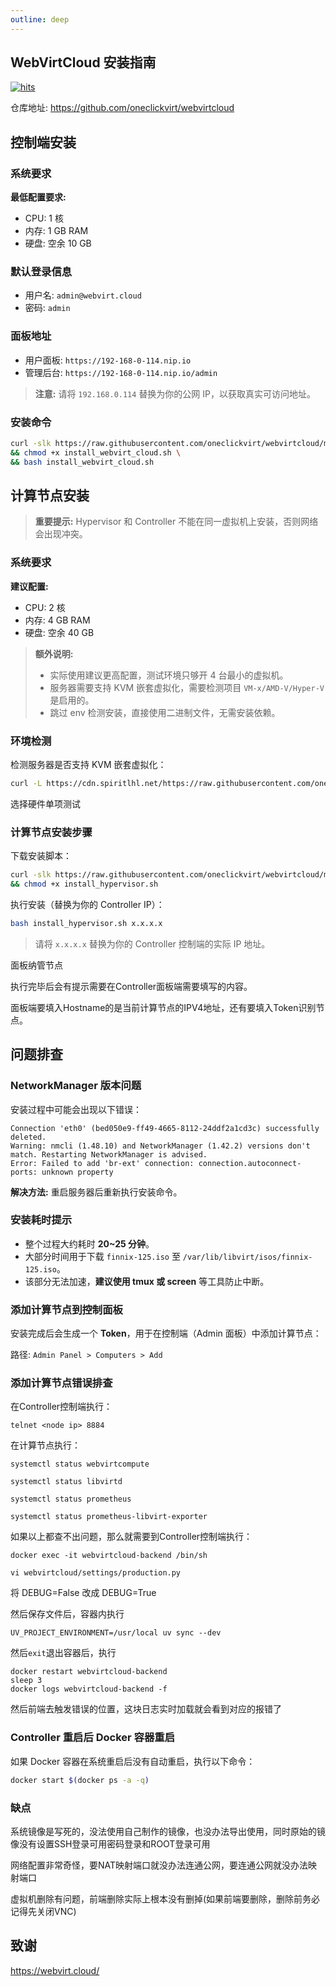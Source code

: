 ```yaml
---
outline: deep
---
```


## WebVirtCloud 安装指南

[![hits](https://hits.spiritlhl.net/webvirtcloud.svg?action=hit&title=hits&title_bg=%23555555&count_bg=%233aebee&edge_flat=false)](https://hits.spiritlhl.net)

仓库地址: <https://github.com/oneclickvirt/webvirtcloud>

## 控制端安装

### 系统要求

**最低配置要求:**

- CPU: 1 核
- 内存: 1 GB RAM
- 硬盘: 空余 10 GB

### 默认登录信息

- 用户名: `admin@webvirt.cloud`
- 密码: `admin`

### 面板地址

- 用户面板: `https://192-168-0-114.nip.io`
- 管理后台: `https://192-168-0-114.nip.io/admin`

> **注意:** 请将 `192.168.0.114` 替换为你的公网 IP，以获取真实可访问地址。

### 安装命令

```bash
curl -slk https://raw.githubusercontent.com/oneclickvirt/webvirtcloud/main/scripts/install_webvirt_cloud.sh -o install_webvirt_cloud.sh \
&& chmod +x install_webvirt_cloud.sh \
&& bash install_webvirt_cloud.sh
```

## 计算节点安装

> **重要提示:** Hypervisor 和 Controller 不能在同一虚拟机上安装，否则网络会出现冲突。

### 系统要求

**建议配置:**

- CPU: 2 核
- 内存: 4 GB RAM
- 硬盘: 空余 40 GB

> **额外说明:**
>
> - 实际使用建议更高配置，测试环境只够开 4 台最小的虚拟机。
> - 服务器需要支持 KVM 嵌套虚拟化，需要检测项目 `VM-x/AMD-V/Hyper-V` 是启用的。
> - 跳过 env 检测安装，直接使用二进制文件，无需安装依赖。

### 环境检测

检测服务器是否支持 KVM 嵌套虚拟化：

```bash
curl -L https://cdn.spiritlhl.net/https://raw.githubusercontent.com/oneclickvirt/ecs/master/goecs.sh -o goecs.sh && chmod +x goecs.sh && ./goecs.sh install && goecs
```

选择硬件单项测试

### 计算节点安装步骤

下载安装脚本：

```bash
curl -slk https://raw.githubusercontent.com/oneclickvirt/webvirtcloud/main/scripts/install_hypervisor.sh -o install_hypervisor.sh \
&& chmod +x install_hypervisor.sh
```

执行安装（替换为你的 Controller IP）：

```bash
bash install_hypervisor.sh x.x.x.x
```

> 请将 `x.x.x.x` 替换为你的 Controller 控制端的实际 IP 地址。

面板纳管节点

执行完毕后会有提示需要在Controller面板端需要填写的内容。

面板端要填入Hostname的是当前计算节点的IPV4地址，还有要填入Token识别节点。

## 问题排查

### NetworkManager 版本问题

安装过程中可能会出现以下错误：

```
Connection 'eth0' (bed050e9-ff49-4665-8112-24ddf2a1cd3c) successfully deleted.
Warning: nmcli (1.48.10) and NetworkManager (1.42.2) versions don't match. Restarting NetworkManager is advised.
Error: Failed to add 'br-ext' connection: connection.autoconnect-ports: unknown property
```

**解决方法:** 重启服务器后重新执行安装命令。

### 安装耗时提示

- 整个过程大约耗时 **20~25 分钟**。
- 大部分时间用于下载 `finnix-125.iso` 至 `/var/lib/libvirt/isos/finnix-125.iso`。
- 该部分无法加速，**建议使用 tmux 或 screen** 等工具防止中断。

### 添加计算节点到控制面板

安装完成后会生成一个 **Token**，用于在控制端（Admin 面板）中添加计算节点：

路径: `Admin Panel > Computers > Add`

### 添加计算节点错误排查

在Controller控制端执行：

```shell
telnet <node ip> 8884
```

在计算节点执行：

```shell
systemctl status webvirtcompute
```

```shell
systemctl status libvirtd
```

```shell
systemctl status prometheus
```

```shell
systemctl status prometheus-libvirt-exporter
```

如果以上都查不出问题，那么就需要到Controller控制端执行：

```shell
docker exec -it webvirtcloud-backend /bin/sh
```

```shell
vi webvirtcloud/settings/production.py
```

将 DEBUG=False 改成 DEBUG=True

然后保存文件后，容器内执行

```shell
UV_PROJECT_ENVIRONMENT=/usr/local uv sync --dev
```

然后```exit```退出容器后，执行

```shell
docker restart webvirtcloud-backend
sleep 3
docker logs webvirtcloud-backend -f
```

然后前端去触发错误的位置，这块日志实时加载就会看到对应的报错了

### Controller 重启后 Docker 容器重启

如果 Docker 容器在系统重启后没有自动重启，执行以下命令：

```bash
docker start $(docker ps -a -q)
```

### 缺点

系统镜像是写死的，没法使用自己制作的镜像，也没办法导出使用，同时原始的镜像没有设置SSH登录可用密码登录和ROOT登录可用

网络配置非常奇怪，要NAT映射端口就没办法连通公网，要连通公网就没办法映射端口

虚拟机删除有问题，前端删除实际上根本没有删掉(如果前端要删除，删除前务必记得先关闭VNC)

## 致谢

<https://webvirt.cloud/>

